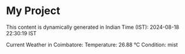 # My Project

This content is dynamically generated in Indian Time (IST): 2024-08-18 22:30:19 IST


Current Weather in Coimbatore:
Temperature: 26.88 °C
Condition: mist
